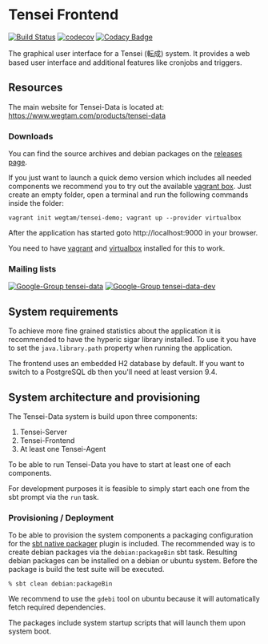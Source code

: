 # Tensei Frontend

[![Build Status](https://travis-ci.org/Tensei-Data/tensei-frontend.svg?branch=master)](https://travis-ci.org/Tensei-Data/tensei-frontend)
[![codecov](https://codecov.io/gh/Tensei-Data/tensei-frontend/branch/master/graph/badge.svg)](https://codecov.io/gh/Tensei-Data/tensei-frontend)
[![Codacy Badge](https://api.codacy.com/project/badge/Grade/92c9c594930643a19bc885df63ed54a2)](https://www.codacy.com/app/jan0sch/tensei-frontend)

The graphical user interface for a Tensei (転成) system.
It provides a web based user interface and additional features like
cronjobs and triggers.

## Resources

The main website for Tensei-Data is located at: https://www.wegtam.com/products/tensei-data

### Downloads

You can find the source archives and debian packages on the 
[releases page](https://github.com/Tensei-Data/tensei-frontend/releases).

If you just want to launch a quick demo version which includes all needed 
components we recommend you to try out the available 
[vagrant box](https://app.vagrantup.com/wegtam/boxes/tensei-demo). Just create
an empty folder, open a terminal and run the following commands inside the folder:

    vagrant init wegtam/tensei-demo; vagrant up --provider virtualbox

After the application has started goto http://localhost:9000 in your browser.

You need to have [vagrant](https://www.vagrantup.com) and 
[virtualbox](https://www.virtualbox.org/) installed for this to work.

### Mailing lists

[![Google-Group tensei-data](https://img.shields.io/badge/group-tensei--data-brightgreen.svg)](https://groups.google.com/forum/#!forum/tensei-data)
[![Google-Group tensei-data-dev](https://img.shields.io/badge/group-tensei--data--dev-orange.svg)](https://groups.google.com/forum/#!forum/tensei-data-dev)

## System requirements

To achieve more fine grained statistics about the application it is
recommended to have the hyperic sigar library installed. To use it you
have to set the `java.library.path` property when running the 
application.

The frontend uses an embedded H2 database by default. If you want to 
switch to a PostgreSQL db then you'll need at least version 9.4.

## System architecture and provisioning

The Tensei-Data system is build upon three components:

1. Tensei-Server
2. Tensei-Frontend
3. At least one Tensei-Agent

To be able to run Tensei-Data you have to start at least one of each components.

For development purposes it is feasible to simply start each one from the sbt prompt via the `run` task.

### Provisioning / Deployment

To be able to provision the system components a packaging configuration for the [sbt native packager](https://github.com/sbt/sbt-native-packager) plugin is included. The recommended way is to create debian packages via the `debian:packageBin` sbt task. Resulting debian packages can be installed on a debian or ubuntu system. Before the package is build the test suite will be executed.

    % sbt clean debian:packageBin

We recommend to use the `gdebi` tool on ubuntu because it will automatically fetch required dependencies.

The packages include system startup scripts that will launch them upon system boot.


